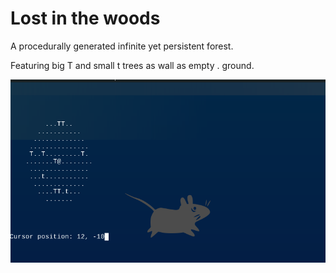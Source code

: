 # Lost in the woods

A procedurally generated infinite yet persistent forest.

Featuring big T and small t trees as wall as empty . ground.

![This is how you walk](docs/lost_in_the_woods.gif)
